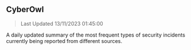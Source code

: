## CyberOwl 
> Last Updated 13/11/2023 01:45:00 


A daily updated summary of the most frequent types of security incidents currently being reported from different sources.

